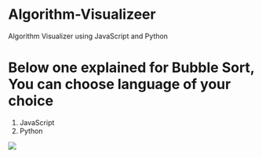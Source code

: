 # Algorithm-Visualizeer
Algorithm Visualizer using JavaScript and Python
# Below one explained for Bubble Sort, You can choose language of your choice
1. JavaScript
2. Python

![](https://imgur.com/fMswJM9)

